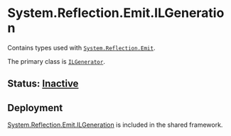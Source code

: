 # System.Reflection.Emit.ILGeneration
Contains types used with [`System.Reflection.Emit`](../System.Reflection.Emit/README.md).

The primary class is [`ILGenerator`](https://learn.microsoft.com/dotnet/api/system.reflection.emit.ilgenerator).

## Status: [Inactive](../../libraries/README.md#development-statuses)

## Deployment
[System.Reflection.Emit.ILGeneration](https://www.nuget.org/packages/System.Reflection.Emit.ILGeneration) is included in the shared framework.